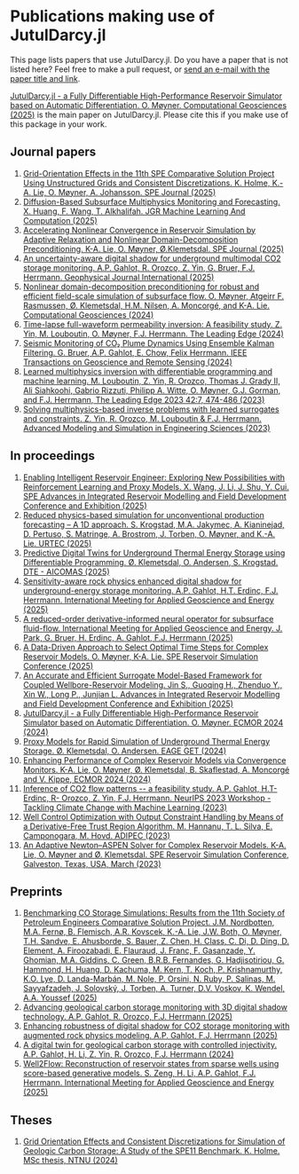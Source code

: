 # Publications making use of JutulDarcy.jl

This page lists papers that use JutulDarcy.jl. Do you have a paper that is not listed here? Feel free to make a pull request, or [send an e-mail with the paper title and link](mailto:mail@olavmoyner.com).

[JutulDarcy.jl - a Fully Differentiable High-Performance Reservoir Simulator based on Automatic Differentiation. O. Møyner. Computational Geosciences (2025)](https://doi.org/10.3997/2214-4609.202437111) is the main paper on JutulDarcy.jl. Please cite this if you make use of this package in your work.

## Journal papers

1. [Grid-Orientation Effects in the 11th SPE Comparative Solution Project Using Unstructured Grids and Consistent Discretizations. K. Holme, K.-A. Lie, O. Møyner, A. Johansson. SPE Journal (2025)](https://doi.org/10.2118/223885-MS)
1. [Diffusion-Based Subsurface Multiphysics Monitoring and Forecasting. X. Huang, F. Wang, T. Alkhalifah. JGR Machine Learning And Computation (2025)](https://doi.org/10.1029/2025JH000603)
1. [Accelerating Nonlinear Convergence in Reservoir Simulation by Adaptive Relaxation and Nonlinear Domain-Decomposition Preconditioning. K-A. Lie, O. Møyner, Ø.Klemetsdal. SPE Journal (2025)](https://doi.org/10.2118/212199-PA)
1. [An uncertainty-aware digital shadow for underground multimodal CO2 storage monitoring. A.P. Gahlot, R. Orozco, Z. Yin, G. Bruer, F.J. Herrmann. Geophysical Journal International (2025)](https://doi.org/10.1093/gji/ggaf176)
1. [Nonlinear domain-decomposition preconditioning for robust and efficient field-scale simulation of subsurface flow. O. Møyner, Atgeirr F. Rasmussen, Ø. Klemetsdal, H.M. Nilsen, A. Moncorgé, and K-A. Lie. Computational Geosciences (2024)](https://doi.org/10.1007/s10596-023-10215-4)
1. [Time-lapse full-waveform permeability inversion: A feasibility study. Z. Yin, M. Louboutin, O. Møyner, F.J. Herrmann. The Leading Edge (2024)](https://arxiv.org/pdf/2403.04083)
1. [Seismic Monitoring of CO₂ Plume Dynamics Using Ensemble Kalman Filtering. G. Bruer, A.P. Gahlot, E. Chow, Felix Herrmann. IEEE Transactions on Geoscience and Remote Sensing (2024)](https://doi.org/10.1109/TGRS.2025.3582139)
1. [Learned multiphysics inversion with differentiable programming and machine learning. M. Louboutin, Z. Yin, R. Orozco, Thomas J. Grady II, Ali Siahkoohi, Gabrio Rizzuti, Philipp A. Witte, O. Møyner, G.J. Gorman, and F.J. Herrmann, The Leading Edge 2023 42:7, 474-486 (2023)](https://doi.org/10.1190/tle42070474.1)
1. [Solving multiphysics-based inverse problems with learned surrogates and constraints. Z. Yin, R. Orozco, M. Louboutin & F.J. Herrmann. Advanced Modeling and Simulation in Engineering Sciences (2023)](https://doi.org/10.1186/s40323-023-00252-0)

## In proceedings

1. [Enabling Intelligent Reservoir Engineer: Exploring New Possibilities with Reinforcement Learning and Proxy Models. X. Wang, J. Li, J. Shu, Y. Cui. SPE Advances in Integrated Reservoir Modelling and Field Development Conference and Exhibition (2025)](https://doi.org/10.2118/225364-MS)
1. [Reduced physics-based simulation for unconventional production forecasting – A 1D approach. S. Krogstad, M.A. Jakymec, A. Kianinejad, D. Pertuso, S. Matringe, A. Brostrom, J. Torben, O. Møyner, and K.-A. Lie. URTEC (2025)](https://doi.org/10.15530/urtec-2025-4253913)
1. [Predictive Digital Twins for Underground Thermal Energy Storage using Differentiable Programming. Ø. Klemetsdal, O. Andersen, S. Krogstad. DTE - AICOMAS (2025)](https://dte_aicomas_2025.iacm.info/event/contribution/6bb9e2bc-8d4e-11ef-b344-000c29ddfc0c)
1. [Sensitivity-aware rock physics enhanced digital shadow for underground-energy storage monitoring. A.P. Gahlot, H.T. Erdinc, F.J. Herrmann. International Meeting for Applied Geoscience and Energy (2025)](https://arxiv.org/abs/2504.14405)
1. [A reduced-order derivative-informed neural operator for subsurface fluid-flow. International Meeting for Applied Geoscience and Energy. J. Park, G. Bruer, H. Erdinc, A. Gahlot, F.J. Herrmann (2025)](https://slim.gatech.edu/Publications/Public/Conferences/SEG/2025/park2025IMAGErdn/IMAGE_Jayjay.pdf)
1. [A Data-Driven Approach to Select Optimal Time Steps for Complex Reservoir Models. O. Møyner, K-A. Lie. SPE Reservoir Simulation Conference (2025)](https://doi.org/10.2118/223874-MS)
1. [An Accurate and Efficient Surrogate Model-Based Framework for Coupled Wellbore-Reservoir Modeling. Jin S., Guoqing H., Zhenduo Y., Xin W., Long P., Junjian L. Advances in Integrated Reservoir Modelling and Field Development Conference and Exhibition (2025)](https://doi.org/10.2118/225298-MS)
1. [JutulDarcy.jl - a Fully Differentiable High-Performance Reservoir Simulator based on Automatic Differentiation. O. Møyner. ECMOR 2024 (2024)](https://doi.org/10.3997/2214-4609.202437111)
1. [Proxy Models for Rapid Simulation of Underground Thermal Energy Storage. Ø. Klemetsdal, O. Andersen. EAGE GET (2024)](https://doi.org/10.3997/2214-4609.202421075)
1. [Enhancing Performance of Complex Reservoir Models via Convergence Monitors. K-A. Lie, O. Møyner, Ø. Klemetsdal, B. Skaflestad, A. Moncorgé and V. Kippe, ECMOR 2024 (2024)](https://doi.org/10.3997/2214-4609.202437057)
1. [Inference of CO2 flow patterns -- a feasibility study. A.P. Gahlot, H.T- Erdinc, R- Orozco, Z. Yin, F.J. Herrmann. NeurIPS 2023 Workshop - Tackling Climate Change with Machine Learning (2023)](https://arxiv.org/pdf/2311.00290)
1. [Well Control Optimization with Output Constraint Handling by Means of a Derivative-Free Trust Region Algorithm. M. Hannanu, T. L. Silva, E. Camponogara, M. Hovd. ADIPEC (2023)](https://doi.org/10.2118/216962-MS)
1. [An Adaptive Newton–ASPEN Solver for Complex Reservoir Models. K-A. Lie, O. Møyner and Ø. Klemetsdal. SPE Reservoir Simulation Conference, Galveston, Texas, USA, March (2023)](https://doi.org/10.2118/212199-MS)

## Preprints

1. [Benchmarking CO Storage Simulations: Results from the 11th Society of Petroleum Engineers Comparative Solution Project. J.M. Nordbotten, M.A. Fernø, B. Flemisch, A.R. Kovscek, K.-A. Lie, J.W. Both, O. Møyner, T.H. Sandve, E. Ahusborde, S. Bauer, Z. Chen, H. Class, C. Di, D. Ding, D. Element, A. Firoozabadi, E. Flauraud, J. Franc, F. Gasanzade, Y. Ghomian, M.A. Giddins, C. Green, B.R.B. Fernandes, G. Hadjisotiriou, G. Hammond, H. Huang, D. Kachuma, M. Kern, T. Koch, P. Krishnamurthy, K.O. Lye, D. Landa-Marbán, M. Nole, P. Orsini, N. Ruby, P. Salinas, M. Sayyafzadeh, J. Solovský, J. Torben, A. Turner, D.V. Voskov, K. Wendel, A.A. Youssef (2025)](https://arxiv.org/pdf/2507.15861)
1. [Advancing geological carbon storage monitoring with 3D digital shadow technology. A.P. Gahlot, R. Orozco, F.J. Herrmann (2025)](https://arxiv.org/pdf/2502.07169?)
1. [Enhancing robustness of digital shadow for CO2 storage monitoring with augmented rock physics modeling. A.P. Gahlot, F.J. Herrmann (2025)](https://arxiv.org/pdf/2502.07171?)
1. [A digital twin for geological carbon storage with controlled injectivity. A.P. Gahlot, H. Li, Z. Yin, R. Orozco, F.J. Herrmann (2024)](https://arxiv.org/pdf/2403.19819)
1. [Well2Flow: Reconstruction of reservoir states from sparse wells using score-based generative models. S. Zeng, H. Li, A.P. Gahlot, F.J. Herrmann. International Meeting for Applied Geoscience and Energy (2025)](https://slim.gatech.edu/Publications/Public/Conferences/SEG/2025/zeng2025IMAGEw2f/IMAGE_Shiqin.pdf)

## Theses

1. [Grid Orientation Effects and Consistent Discretizations for Simulation of Geologic Carbon Storage: A Study of the SPE11 Benchmark. K. Holme. MSc thesis, NTNU (2024)](https://hdl.handle.net/11250/3156452)
